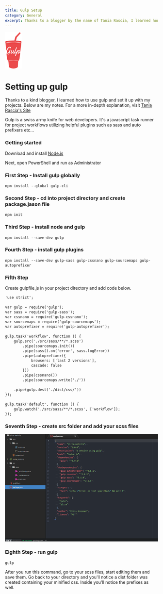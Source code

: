 ```yaml
---
title: Gulp Setup
category: General
excerpt: Thanks to a blogger by the name of Tania Rascia, I learned how use gulp to set up my web projects...
---
```


![alt text](/assets/gulp-logo.png "fart")

# Setting up gulp
Thanks to a kind blogger, I learned how to use gulp and set it up with my projects. Below are my notes. For a more in-depth explanation, visit [Tania Rascia's Site](https://www.taniarascia.com/getting-started-with-gulp//)

Gulp is a swiss army knife for web developers. It's a javascript task runner for project workflows utilizing helpful plugins such as sass and auto prefixers etc...

### Getting started

Download and install [Node.js](https://nodejs.org/en/)

Next, open PowerShell and run as Administrator

### First Step - Install gulp globally

~~~~~~~~~~~~~~~~~~~~~~~~~~~~~~
npm install --global gulp-cli
~~~~~~~~~~~~~~~~~~~~~~~~~~~~~~


### Second Step - cd into project directory and create package.jason file

~~~~~~~~~~~~~~~~~~~~~~~~~~~~~~
npm init
~~~~~~~~~~~~~~~~~~~~~~~~~~~~~~

### Third Step - install node and gulp

~~~~~~~~~~~~~~~~~~~~~~~~~~~~~~
npm install --save-dev gulp
~~~~~~~~~~~~~~~~~~~~~~~~~~~~~~

### Fourth Step - install gulp plugins

~~~~~~~~~~~~~~~~~~~~~~~~~~~~~~~~~~~~~~~~~~~~~~~~~~~~~~~~~~~~~~~~~~~~~~~~~~~~~~~
npm install --save-dev gulp-sass gulp-cssnano gulp-sourcemaps gulp-autoprefixer
~~~~~~~~~~~~~~~~~~~~~~~~~~~~~~~~~~~~~~~~~~~~~~~~~~~~~~~~~~~~~~~~~~~~~~~~~~~~~~~

### Fifth Step

Create gulpfile.js in your project directory and add code below.

~~~~~~~~~~~~~~~~~~~~~~~~~~~~~~~~~~~~~~~~~~~~~~~~~~~~~~~~~
'use strict';

var gulp = require('gulp');
var sass = require('gulp-sass');
var cssnano = require('gulp-cssnano');
var sourcemaps = require('gulp-sourcemaps');
var autoprefixer = require('gulp-autoprefixer');

gulp.task('workflow', function () {
	gulp.src('./src/sass/**/*.scss')
		.pipe(sourcemaps.init())
		.pipe(sass().on('error', sass.logError))
		.pipe(autoprefixer({
			browsers: ['last 2 versions'],
			cascade: false
		}))
		.pipe(cssnano())
		.pipe(sourcemaps.write('./'))

	.pipe(gulp.dest('./dist/css/'))
});

gulp.task('default', function () {
	gulp.watch('./src/sass/**/*.scss', ['workflow']);
});
~~~~~~~~~~~~~~~~~~~~~~~~~~~~~~~~~~~~~~~~~~~~~~~~~~~~~~~~~

### Seventh Step - create src folder and add your scss files

![alt text](/assets/gulp-dir.png "fart")

### Eighth Step - run gulp

~~~~~
gulp
~~~~~

After you run this command, go to your scss files, start editing them and save them. Go back to your directory and you'll notice a dist folder was created containing your minified css. Inside you'll notice the prefixes as well.
